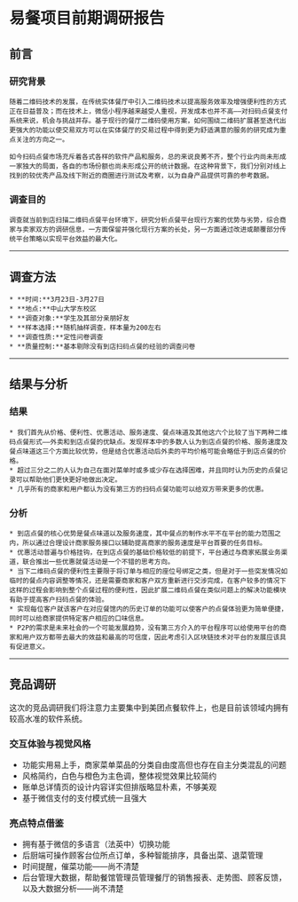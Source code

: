 # 易餐项目前期调研报告  
## 前言  
### 研究背景  
	随着二维码技术的发展，在传统实体餐厅中引入二维码技术以提高服务效率及增强便利性的方式正在日益普及；而在技术上，微信小程序越来越受人重视，开发成本也并不高——对扫码点餐支付系统来说，机会与挑战并存。基于现行的餐厅二维码使用方案，如何围绕二维码扩展甚至迭代出更强大的功能以使交易双方可以在实体餐厅的交易过程中得到更为舒适满意的服务的研究成为重点关注的方向之一。

	如今扫码点餐市场充斥着各式各样的软件产品和服务，总的来说良莠不齐，整个行业内尚未形成一家独大的局面，各自的市场份额也尚未形成公开的统计数据。在这种背景下，我们分别对线上找到的较优秀产品及线下附近的商圈进行测试及考察，以为自身产品提供可靠的参考数据。
### 调查目的  
	调查就当前到店扫描二维码点餐平台环境下，研究分析点餐平台现行方案的优势与劣势，综合商家与卖家双方的调研信息，一方面保留并强化现行方案的长处，另一方面通过改进或颠覆部分传统平台策略以实现平台效益的最大化。
---

## 调查方法
	* **时间:**3月23日-3月27日  
	* **地点:**中山大学东校区
	* **调查对象:**学生及其部分亲朋好友
	* **样本选择:**随机抽样调查，样本量为200左右
	* **调查性质:**定性问卷调查
	* **质量控制:**基本剔除没有到店扫码点餐的经验的调查问卷
---

## 结果与分析
### 结果
	* 我们首先从价格、便利性、优惠活动、服务速度、餐点味道及其他这六个比较了当下两种二维码点餐形式——外卖和到店点餐的优缺点。发现样本中的多数人认为到店点餐的价格、服务速度及餐点味道这三个方面比较优势，但是结合优惠活动后外卖的平均价格可能会略低于到店点餐的价格。
	* 超过三分之二的人认为自己在面对菜单时或多或少存在选择困难，并且同时认为历史的点餐记录可以帮助他们更快更好地做出决定。
	* 几乎所有的商家和用户都认为没有第三方的扫码点餐功能可以给双方带来更多的优惠。
### 分析
	* 到店点餐的核心优势是餐点味道以及服务速度，其中餐点的制作水平不在平台的能力范围之内，所以通过合理设计商家服务接口以辅助提高商家的服务速度是平台首要的任务目标。
	* 优惠活动普遍与价格挂钩，在到店点餐的基础价格较低的前提下，平台通过与商家拓展业务渠道，联合推出一些优惠就餐活动是一个不错的思考方向。
	* 当下二维码点餐的便利性主要限于将订单与相应的座位号绑定之类，但是对于一些突发情况如临时的餐点内容调整等情况，还是需要商家和客户双方重新进行交涉完成，在客户较多的情况下这样的过程会影响到整个点餐过程的便利性，因此扩展二维码点餐在类似问题上的解决功能模块有助于提高客户扫码点餐的体验。
	* 实现每位客户就该客户在对应餐馆内的历史订单的功能可以使客户的点餐体验更为简单便捷，同时可以给商家提供特定客户相应的口味信息。
	* P2P的需求是未来社会的一个可能发展趋势，没有第三方介入的平台程序可以给使用平台的商家和用户双方都带去最大的效益和最高的可信度，因此考虑引入区块链技术对平台的发展应该具有促进意义。
---

## 竞品调研
这次的竞品调研我们将注意力主要集中到美团点餐软件上，也是目前该领域内拥有较高水准的软件系统。
### 交互体验与视觉风格
* 功能实用易上手，商家菜单菜品的分类自由度高但也存在自主分类混乱的问题
* 风格简约，白色与橙色为主色调，整体视觉效果比较简约
* 账单总详情页的设计内容详实但排版略显朴素，不够美观
* 基于微信支付的支付模式统一且强大

### 亮点特点借鉴 
* 拥有基于微信的多语言（法英中）切换功能
* 后厨端可操作顾客台位所点订单，多种智能排序，具备出菜、退菜管理
* 时间提醒，催菜功能——尚不清楚
* 后台管理大数据，帮助餐馆管理员管理餐厅的销售报表、走势图、顾客反馈，以及大数据分析——尚不清楚
